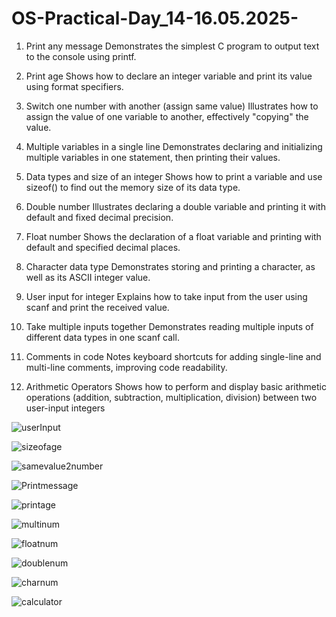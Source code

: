 # OS-Practical-Day_14-16.05.2025-

01. Print any message
Demonstrates the simplest C program to output text to the console using printf.

2. Print age
Shows how to declare an integer variable and print its value using format specifiers.

3. Switch one number with another (assign same value)
Illustrates how to assign the value of one variable to another, effectively "copying" the value.

4. Multiple variables in a single line
Demonstrates declaring and initializing multiple variables in one statement, then printing their values.

5. Data types and size of an integer
Shows how to print a variable and use sizeof() to find out the memory size of its data type.

6. Double number
Illustrates declaring a double variable and printing it with default and fixed decimal precision.

7. Float number
Shows the declaration of a float variable and printing with default and specified decimal places.

8. Character data type
Demonstrates storing and printing a character, as well as its ASCII integer value.

9. User input for integer
Explains how to take input from the user using scanf and print the received value.

10. Take multiple inputs together
Demonstrates reading multiple inputs of different data types in one scanf call.

11. Comments in code
Notes keyboard shortcuts for adding single-line and multi-line comments, improving code readability.

12. Arithmetic Operators
Shows how to perform and display basic arithmetic operations (addition, subtraction, multiplication, division) between two user-input integers


![userInput](https://github.com/user-attachments/assets/36d313ff-e0e2-45ee-b45c-6fc55f5a11c9)


![sizeofage](https://github.com/user-attachments/assets/783de57f-1ff9-4b77-ac3f-ad1becc90954)


![samevalue2number](https://github.com/user-attachments/assets/ebeaf77f-dc9c-4aa1-80e3-5e33e43fe5f5)


![Printmessage](https://github.com/user-attachments/assets/958c28a5-d086-47f6-b948-d59d17dca60d)


![printage](https://github.com/user-attachments/assets/9d89eedc-ed27-4452-bba9-33b14df8d3c0)


![multinum](https://github.com/user-attachments/assets/58d9873c-1c14-4566-8a28-a9c0bd539932)


![floatnum](https://github.com/user-attachments/assets/0fec07e8-2036-4014-88d9-f7e60f8c56d4)


![doublenum](https://github.com/user-attachments/assets/25ef467e-e483-457c-ad29-54a693afd498)


![charnum](https://github.com/user-attachments/assets/4318900f-a066-434f-8090-24081b1d2100)


![calculator](https://github.com/user-attachments/assets/cac5067e-ec29-4091-aaad-5ab1189508fd)
